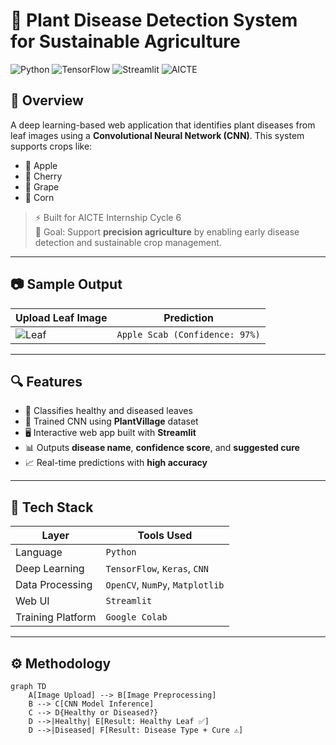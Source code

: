 # 🌿 Plant Disease Detection System for Sustainable Agriculture

![Python](https://img.shields.io/badge/Python-3.10-blue?logo=python) 
![TensorFlow](https://img.shields.io/badge/TensorFlow-ML-orange?logo=tensorflow) 
![Streamlit](https://img.shields.io/badge/Streamlit-WebApp-red?logo=streamlit)
![AICTE](https://img.shields.io/badge/AICTE-Internship-yellow)

## 🧠 Overview

A deep learning-based web application that identifies plant diseases from leaf images using a **Convolutional Neural Network (CNN)**. This system supports crops like:

- 🍎 Apple
- 🍒 Cherry
- 🍇 Grape
- 🌽 Corn

> ⚡ Built for AICTE Internship Cycle 6  
> 🎯 Goal: Support **precision agriculture** by enabling early disease detection and sustainable crop management.

---

## 📷 Sample Output

| Upload Leaf Image | Prediction |
|-------------------|------------|
| ![Leaf](https://github.com/Ayush-silicon/Plant-disease-detection-system-for-sustainable-agriulture/assets/leaf-sample.jpg) | `Apple Scab (Confidence: 97%)` |

---

## 🔍 Features

- 🌱 Classifies healthy and diseased leaves
- 🤖 Trained CNN using **PlantVillage** dataset
- 🖥️ Interactive web app built with **Streamlit**
- 📊 Outputs **disease name**, **confidence score**, and **suggested cure**
- 📈 Real-time predictions with **high accuracy**

---

## 🧪 Tech Stack

| Layer            | Tools Used                         |
|------------------|------------------------------------|
| Language         | `Python`                           |
| Deep Learning    | `TensorFlow`, `Keras`, `CNN`       |
| Data Processing  | `OpenCV`, `NumPy`, `Matplotlib`    |
| Web UI           | `Streamlit`                        |
| Training Platform| `Google Colab`                     |

---

## ⚙️ Methodology

```mermaid
graph TD
    A[Image Upload] --> B[Image Preprocessing]
    B --> C[CNN Model Inference]
    C --> D{Healthy or Diseased?}
    D -->|Healthy| E[Result: Healthy Leaf ✅]
    D -->|Diseased| F[Result: Disease Type + Cure ⚠️]
